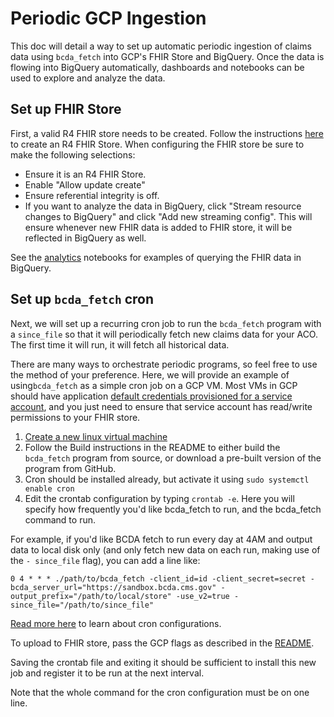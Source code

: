 # Periodic GCP Ingestion

This doc will detail a way to set up automatic periodic ingestion of claims data
using `bcda_fetch` into GCP's FHIR Store and BigQuery. Once the data is flowing
into BigQuery automatically, dashboards and notebooks can be used to explore
and analyze the data.

## Set up FHIR Store

First, a valid R4 FHIR store needs to be created. Follow the instructions
[here](https://cloud.google.com/healthcare-api/docs/how-tos/fhir) to create
an R4 FHIR Store. When configuring the FHIR store be sure to make the following
selections:

* Ensure it is an R4 FHIR Store.
* Enable "Allow update create"
* Ensure referential integrity is off.
* If you want to analyze the data in BigQuery, click "Stream resource changes
to BigQuery" and click "Add new streaming config". This will ensure whenever new
FHIR data is added to FHIR store, it will be reflected in BigQuery as well.

See the [analytics](../analytics) notebooks for examples of querying the FHIR
data in BigQuery.

## Set up `bcda_fetch` cron

Next, we will set up a recurring cron job to run the `bcda_fetch`
program with a `since_file` so that it will periodically fetch new claims data
for your ACO. The first time it will run, it will fetch all historical
data.

There are many ways to orchestrate periodic programs, so feel free to use the
method of your preference. Here, we will provide an example of using`bcda_fetch`
as a simple cron job on a GCP VM. Most VMs in GCP should have application
[default credentials provisioned for a service account](https://cloud.google.com/docs/authentication/production#automatically), and you
just need to ensure that service account has read/write permissions to your
FHIR store.


1. [Create a new linux virtual machine](https://cloud.google.com/compute/docs/instances/create-start-instance)
2. Follow the Build instructions in the README to either build the `bcda_fetch`
  program from source, or download a pre-built version of the program from
  GitHub.
3. Cron should be installed already, but activate it using
  `sudo systemctl enable cron`
4. Edit the crontab configuration by typing `crontab -e`. Here you will specify
how frequently you'd like bcda_fetch to run, and the bcda_fetch command to run.

For example, if you'd like BCDA fetch to run every day at 4AM and output data to
local disk only (and only fetch new data on each run, making use of the `-
since_file` flag), you can add a line like:

```
0 4 * * * ./path/to/bcda_fetch -client_id=id -client_secret=secret -bcda_server_url="https://sandbox.bcda.cms.gov" -output_prefix="/path/to/local/store" -use_v2=true -since_file="/path/to/since_file"
```

[Read more here](https://en.wikipedia.org/wiki/Cron#Overview) to learn about cron configurations.

To upload to FHIR store, pass the GCP flags as described in the [README](../README.md).

Saving the crontab file and exiting it should be sufficient to install this new
job and register it to be run at the next interval.

Note that the whole command for the cron configuration must be on one line.
